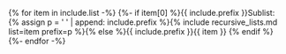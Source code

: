 {% for item in include.list -%}
{%- if item[0] %}{{ include.prefix }}Sublist:
{% assign p = '  ' | append: include.prefix %}{% include recursive_lists.md list=item prefix=p %}{% else %}{{ include.prefix }}{{ item }}
{% endif %}{%- endfor -%}
